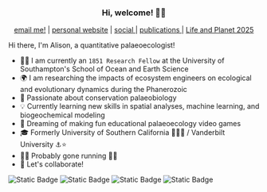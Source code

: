 ### <p align="center"> Hi, welcome! 👋😄 </p>

<p align="center"> 
    <a href="mailto:A.T.Cribb@soton.ac.uk">email me!</a> | <a href="https://atcribb.github.io">personal website</a> | <a href="https://bsky.app/profile/alisoncribb.bsky.social"> social </a> | <a href="https://scholar.google.com/citations?user=xxeLtmEAAAAJ&hl=en"> publications </a> | <a href="https://lifeandplanet.com"> Life and Planet 2025</a>
</p>

Hi there, I'm Alison, a quantitative palaeoecologist!
* :woman_technologist: I am currently an ```1851 Research Fellow``` at the University of Southampton's School of Ocean and Earth Science
* 🌍 I am researching the impacts of ecosystem engineers on ecological and evolutionary dynamics during the Phanerozoic
* :dizzy: Passionate about conservation palaeobiology 
* 💡 Currently learning new skills in spatial analyses, machine learning, and biogeochemical modeling
* 💭 Dreaming of making fun educational palaeoecology video games
* 🎓 Formerly University of Southern California ✌🏼🐴 / Vanderbilt University ⚓️⭐️
* 🏃‍♀️ Probably gone running 🏃‍♀️
* 👭 Let's collaborate!



![Static Badge](https://img.shields.io/badge/yall%20means%20all-8A2BE2) ![Static Badge](https://img.shields.io/badge/fossils%20for%20the%20future-a7c957) ![Static Badge](https://img.shields.io/badge/Early%20Career%20Researcher-f07167) ![Static Badge](https://img.shields.io/badge/she-her-d8e2dc) 





<!--
**atcribb/atcribb** is a ✨ _special_ ✨ repository because its `README.md` (this file) appears on your GitHub profile.

Here are some ideas to get you started:

- 🔭 I’m currently working on ...
- 🌱 I’m currently learning ...
- 👯 I’m looking to collaborate on ...
- 🤔 I’m looking for help with ...
- 💬 Ask me about ...
- 📫 How to reach me: ...
- 😄 Pronouns: ...
- ⚡ Fun fact: ...
-->
